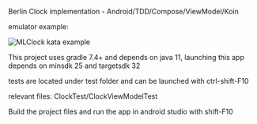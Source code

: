 Berlin Clock implementation - Android/TDD/Compose/ViewModel/Koin

emulator example:

![MLClock kata example](https://user-images.githubusercontent.com/120381766/207388735-e65f47ab-f79c-4fae-b3e2-f7678266ba76.gif)

This project uses gradle 7.4+ and depends on java 11, launching this app depends on minsdk 25 and targetsdk 32

tests are located under test folder and can be launched with ctrl-shift-F10

relevant files: ClockTest/ClockViewModelTest

Build the project files and run the app in android studio with shift-F10




